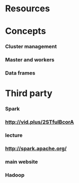 # Resources
# Concepts
### Cluster management
### Master and workers
### Data frames
# Third party
### Spark
### http://vid.plus/2STfulBcorA
### lecture
### http://spark.apache.org/
### main website
### Hadoop
